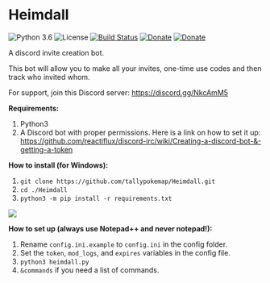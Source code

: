 # Heimdall

![Python 3.6](https://img.shields.io/badge/python-3.6-blue.svg) ![License](https://img.shields.io/github/license/tallypokemap/Heimdall.svg) [![Build Status](https://travis-ci.org/tallypokemap/Heimdall.svg?branch=master)](https://travis-ci.org/tallypokemap/Heimdall) [![Donate](https://img.shields.io/badge/Donate-PayPal-green.svg)](paypal.me/dneal12) [![Donate](https://img.shields.io/badge/Donate-Patreon-green.svg)](patreon.com/dneal12)

A discord invite creation bot.

This bot will allow you to make all your invites, one-time use codes and then track who invited whom.

For support, join this Discord server: https://discord.gg/NkcAmM5

**Requirements:**

1. Python3
2. A Discord bot with proper permissions.  Here is a link on how to set it up: https://github.com/reactiflux/discord-irc/wiki/Creating-a-discord-bot-&-getting-a-token

**How to install (for Windows):**

1. `git clone https://github.com/tallypokemap/Heimdall.git`
2. `cd ./Heimdall`
3. `python3 -m pip install -r requirements.txt`

![](http://i.imgur.com/nMdGo2w.png)

**How to set up (always use Notepad++ and never notepad!):**

1. Rename `config.ini.example` to `config.ini` in the config folder.
2. Set the `token`, `mod_logs`, and `expires` variables in the config file.
3. `python3 heimdall.py`
4. `&commands` if you need a list of commands.